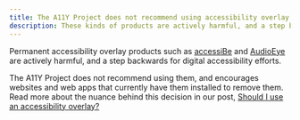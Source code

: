 ```yaml
---
title: The A11Y Project does not recommend using accessibility overlay products
description: These kinds of products are actively harmful, and a step backwards for digital accessibility efforts.
---
```


Permanent accessibility overlay products such as [accessiBe](https://accessibe.com/) and [AudioEye](https://www.audioeye.com/) are actively harmful, and a step backwards for digital accessibility efforts.

The A11Y Project does not recommend using them, and encourages websites and web apps that currently have them installed to remove them. Read more about the nuance behind this decision in our post, [Should I use an accessibility overlay?](https://www.a11yproject.com/posts/2021-03-08-should-i-use-an-accessibility-overlay/)
